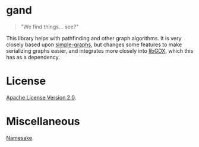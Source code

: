# gand

> "We find things... see?"

This library helps with pathfinding and other graph algorithms.
It is very closely based upon [simple-graphs](https://github.com/earlygrey/simple-graphs), but
changes some features to make serializing graphs easier, and integrates more closely into
[libGDX](https://github.com/libgdx/libgdx), which this has as a dependency.

# License

[Apache License Version 2.0](LICENSE).

# Miscellaneous

[Namesake](https://starwars.fandom.com/wiki/Gand).